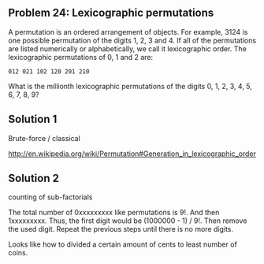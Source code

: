 ## Problem 24: Lexicographic permutations

A permutation is an ordered arrangement of objects. For example, 3124 is one
possible permutation of the digits 1, 2, 3 and 4. If all of the permutations
are listed numerically or alphabetically, we call it lexicographic order. The
lexicographic permutations of 0, 1 and 2 are:

    012 021 102 120 201 210

What is the millionth lexicographic permutations of the digits 0, 1, 2, 3, 4,
5, 6, 7, 8, 9?


## Solution 1

Brute-force / classical

<http://en.wikipedia.org/wiki/Permutation#Generation_in_lexicographic_order>

## Solution 2

counting of sub-factorials

The total number of 0xxxxxxxxx like permutations is 9!. And then 1xxxxxxxxx.
Thus, the first digit would be (1000000 - 1) / 9!. Then remove the used digit.
Repeat the previous steps until there is no more digits.

Looks like how to divided a certain amount of cents to least number of coins.
